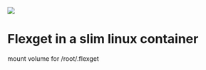 [![](https://images.microbadger.com/badges/image/dahlb/alpine-flexget.svg)](https://microbadger.com/#/images/dahlb/alpine-flexget "Get your own image badge on microbadger.com")

Flexget in a slim linux container
==============

mount volume for
/root/.flexget
